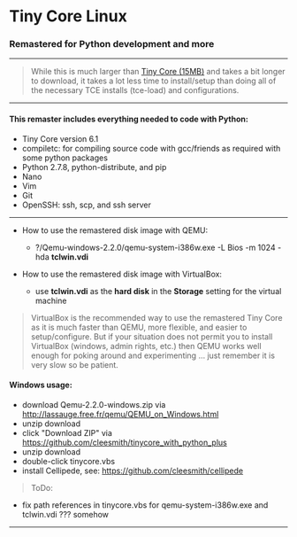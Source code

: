 # Tiny Core Linux

### Remastered for Python development and more

***

> While this is much larger than
[Tiny Core (15MB)](http://distro.ibiblio.org/tinycorelinux/downloads.html "Tiny Core")
and takes a bit longer to download, it takes a lot less time to install/setup than doing
all of the necessary TCE installs (tce-load) and configurations.

***

#### This remaster includes everything needed to code with Python:
* Tiny Core version 6.1
* compiletc: for compiling source code with gcc/friends as required with some python packages
* Python 2.7.8, python-distribute, and pip
* Nano
* Vim
* Git
* OpenSSH: ssh, scp, and ssh server

***

* How to use the remastered disk image with QEMU:
  * ?/Qemu-windows-2.2.0/qemu-system-i386w.exe -L Bios -m 1024 -hda **tclwin.vdi**

* How to use the remastered disk image with VirtualBox:
  * use **tclwin.vdi** as the **hard disk** in the **Storage** setting for the virtual machine

> VirtualBox is the recommended way to use the remastered Tiny Core as it is much faster
than QEMU, more flexible, and easier to setup/configure.  But if your situation does not permit
you to install VirtualBox (windows, admin rights, etc.) then QEMU works well enough for poking
around and experimenting ... just remember it is very slow so be patient.

#### Windows usage:
* download Qemu-2.2.0-windows.zip via http://lassauge.free.fr/qemu/QEMU_on_Windows.html
* unzip download
* click "Download ZIP" via https://github.com/cleesmith/tinycore_with_python_plus
* unzip download
* double-click tinycore.vbs
* install Cellipede, see: https://github.com/cleesmith/cellipede

> ToDo:
* fix path references in tinycore.vbs for qemu-system-i386w.exe and tclwin.vdi ??? somehow

***
